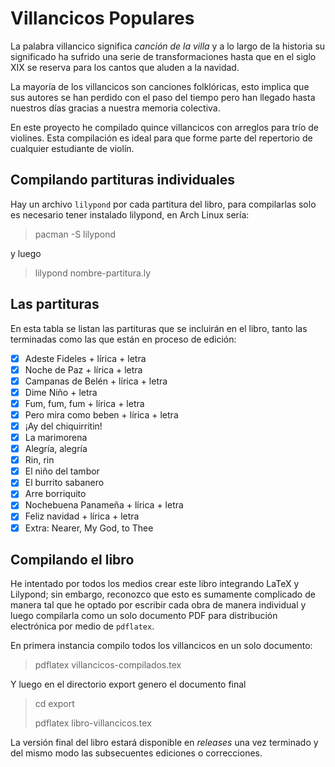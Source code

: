 # Villancicos Populares

La palabra villancico significa _canción de la villa_ y a lo largo de la 
historia su significado ha sufrido una serie de transformaciones hasta que en
el siglo XIX se reserva para los cantos que aluden a la navidad.

La mayoría de los villancicos son canciones folklóricas, esto implica que sus 
autores se han perdido con el paso del tiempo pero han llegado hasta nuestros
días gracias a nuestra memoria colectiva.

En este proyecto he compilado quince villancicos con arreglos para trío de 
violines. Esta compilación es ideal para que forme parte del repertorio de 
cualquier estudiante de violín.

## Compilando partituras individuales

Hay un archivo `lilypond` por cada partitura del libro, para compilarlas
solo es necesario tener instalado lilypond, en Arch Linux sería:

> pacman -S lilypond

y luego

> lilypond nombre-partitura.ly

## Las partituras

En esta tabla se listan las partituras que se incluirán en el libro, tanto 
las terminadas como las que están en proceso de edición:

- [x] Adeste Fideles + lírica + letra
- [x] Noche de Paz + lírica + letra
- [x] Campanas de Belén + lírica + letra
- [x] Dime Niño + letra
- [x] Fum, fum, fum + lírica + letra
- [x] Pero mira como beben + lírica + letra
- [x] ¡Ay del chiquirritin!
- [x] La marimorena
- [x] Alegrı́a, alegrı́a
- [x] Rin, rin
- [x] El niño del tambor
- [x] El burrito sabanero
- [x] Arre borriquito
- [x] Nochebuena Panameña + lírica + letra
- [x] Feliz navidad + lírica + letra
- [x] Extra: Nearer, My God, to Thee

## Compilando el libro

He intentado por todos los medios crear este libro integrando LaTeX y Lilypond;
sin embargo, reconozco que esto es sumamente complicado de manera tal que he 
optado por escribir cada obra de manera individual y luego compilarla como un
solo documento PDF para distribución electrónica por medio de `pdflatex`.

En primera instancia compilo todos los villancicos en un solo documento:

> pdflatex villancicos-compilados.tex

Y luego en el directorio export genero el documento final

> cd export
>
> pdflatex libro-villancicos.tex

La versión final del libro estará disponible en *releases* una vez terminado y 
del mismo modo las subsecuentes ediciones o correcciones.